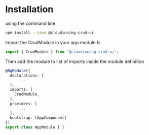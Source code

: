# Installation

using the command line

```bash
npm install --save @cloudinn/ng-crud-ui
```


Import the CrudModule in your app.module.ts

```typescript
import { CrudModule } from '@cloudinn/ng-crud-ui';
```

Then add the module to list of imports inside the module definition

```typescript
@NgModule({
  declarations: [
      ...
  ],
  imports: [
    CrudModule,
  ],
  providers: [
      ...
  ],
  bootstrap: [AppComponent]
})
export class AppModule { }
```